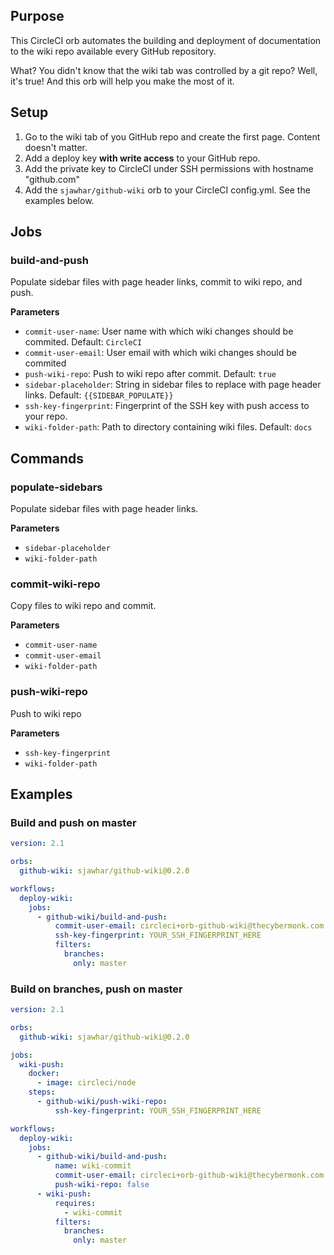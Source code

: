 ## Purpose

This CircleCI orb automates the building and deployment of documentation to the wiki repo available every GitHub repository.

What? You didn't know that the wiki tab was controlled by a git repo? Well, it's true! And this orb will help you make the most of it.

## Setup
1. Go to the wiki tab of you GitHub repo and create the first page. Content doesn't matter.
2. Add a deploy key **with write access** to your GitHub repo.
3. Add the private key to CircleCI under SSH permissions with hostname "github.com"
4. Add the `sjawhar/github-wiki` orb to your CircleCI config.yml. See the examples below.

## Jobs
### build-and-push
Populate sidebar files with page header links, commit to wiki repo, and push.

**Parameters**
* `commit-user-name`: User name with which wiki changes should be commited. Default: `CircleCI`
* `commit-user-email`: User email with which wiki changes should be commited
* `push-wiki-repo`: Push to wiki repo after commit. Default: `true`
* `sidebar-placeholder`: String in sidebar files to replace with page header links. Default: `{{SIDEBAR_POPULATE}}`
* `ssh-key-fingerprint`: Fingerprint of the SSH key with push access to your repo.
* `wiki-folder-path`: Path to directory containing wiki files. Default: `docs`

## Commands
### populate-sidebars
Populate sidebar files with page header links.

**Parameters**
* `sidebar-placeholder`
* `wiki-folder-path`

### commit-wiki-repo
Copy files to wiki repo and commit.

**Parameters**
* `commit-user-name`
* `commit-user-email`
* `wiki-folder-path`

### push-wiki-repo
Push to wiki repo

**Parameters**
* `ssh-key-fingerprint`
* `wiki-folder-path`

## Examples
### Build and push on master
```yaml
version: 2.1

orbs:
  github-wiki: sjawhar/github-wiki@0.2.0

workflows:
  deploy-wiki:
    jobs:
      - github-wiki/build-and-push:
          commit-user-email: circleci+orb-github-wiki@thecybermonk.com
          ssh-key-fingerprint: YOUR_SSH_FINGERPRINT_HERE
          filters:
            branches:
              only: master
```

### Build on branches, push on master
```yaml
version: 2.1

orbs:
  github-wiki: sjawhar/github-wiki@0.2.0

jobs:
  wiki-push:
    docker:
      - image: circleci/node
    steps:
      - github-wiki/push-wiki-repo:
          ssh-key-fingerprint: YOUR_SSH_FINGERPRINT_HERE

workflows:
  deploy-wiki:
    jobs:
      - github-wiki/build-and-push:
          name: wiki-commit
          commit-user-email: circleci+orb-github-wiki@thecybermonk.com
          push-wiki-repo: false
      - wiki-push:
          requires:
            - wiki-commit
          filters:
            branches:
              only: master
```
